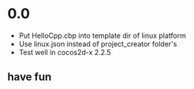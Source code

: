 # 0.0

* Put HelloCpp.cbp into template dir of linux platform
* Use linux.json instead of project_creator folder's
* Test well in cocos2d-x 2.2.5

## have fun
